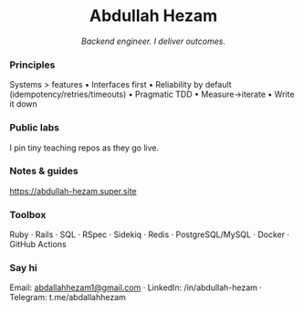 <h1 align="center">Abdullah Hezam</h1>
<p align="center"><em>Backend engineer. I deliver outcomes.</em></p>


### Principles
Systems > features • Interfaces first • Reliability by default (idempotency/retries/timeouts) • Pragmatic TDD • Measure→iterate • Write it down

### Public labs
I pin tiny teaching repos as they go live.

### Notes & guides
https://abdullah-hezam.super.site

### Toolbox
Ruby · Rails · SQL · RSpec · Sidekiq · Redis · PostgreSQL/MySQL · Docker · GitHub Actions

### Say hi
Email: abdallahhezam1@gmail.com · LinkedIn: /in/abdullah-hezam · Telegram: t.me/abdallahhezam
